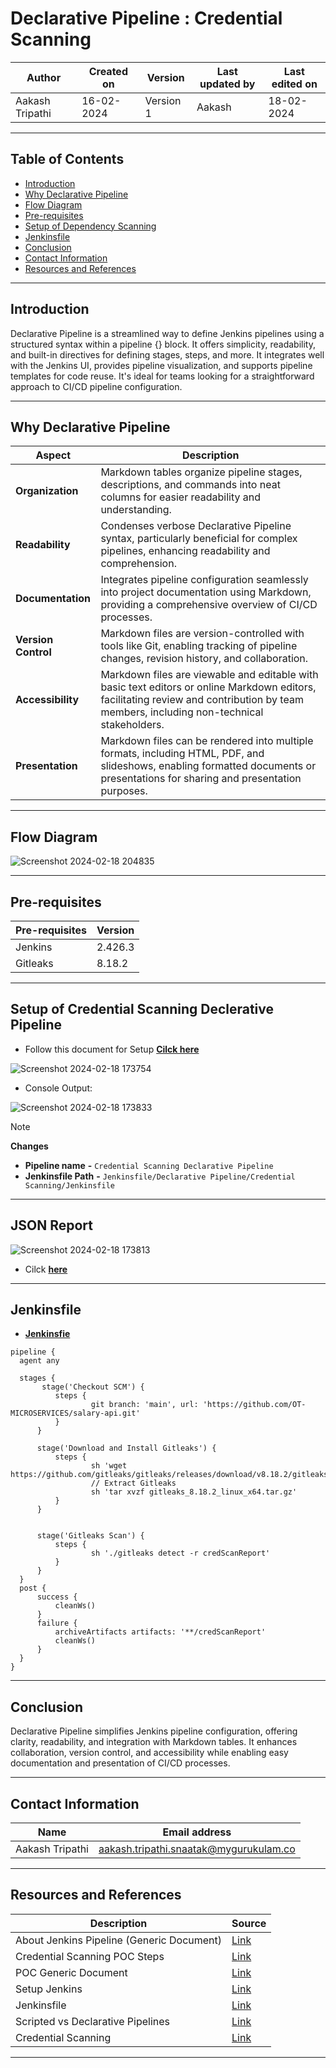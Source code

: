 # Declarative Pipeline : Credential Scanning



|   Author        |  Created on   |  Version   | Last updated by  | Last edited on |
| --------------- | --------------| -----------|----------------- | -------------- |
| Aakash Tripathi |  16-02-2024  |  Version 1 | Aakash  | 18-02-2024    |

***
## Table of Contents
+ [Introduction](#Introduction)
+ [Why Declarative Pipeline](#Why-Declarative-Pipeline)
+ [Flow Diagram](#Flow-Diagram)
+ [Pre-requisites](#Pre-requisites)
+ [Setup of Dependency Scanning](#Setup-of-Dependency-Scanning)
+ [Jenkinsfile](#Jenkinsfile)
+ [Conclusion](#Conclusion)
+ [Contact Information](#Contact-Information)
+ [Resources and References](#Resources-and-References)
  
***
## Introduction

Declarative Pipeline is a streamlined way to define Jenkins pipelines using a structured syntax within a pipeline {} block. It offers simplicity, readability, and built-in directives for defining stages, steps, and more. It integrates well with the Jenkins UI, provides pipeline visualization, and supports pipeline templates for code reuse. It's ideal for teams looking for a straightforward approach to CI/CD pipeline configuration.

***
## Why Declarative Pipeline
| Aspect          | Description                                                                                               |
|-----------------|-----------------------------------------------------------------------------------------------------------|
| **Organization**    | Markdown tables organize pipeline stages, descriptions, and commands into neat columns for easier readability and understanding. |
| **Readability**     | Condenses verbose Declarative Pipeline syntax, particularly beneficial for complex pipelines, enhancing readability and comprehension. |
| **Documentation**   | Integrates pipeline configuration seamlessly into project documentation using Markdown, providing a comprehensive overview of CI/CD processes. |
| **Version Control** | Markdown files are version-controlled with tools like Git, enabling tracking of pipeline changes, revision history, and collaboration. |
| **Accessibility**   | Markdown files are viewable and editable with basic text editors or online Markdown editors, facilitating review and contribution by team members, including non-technical stakeholders. |
| **Presentation**    | Markdown files can be rendered into multiple formats, including HTML, PDF, and slideshows, enabling formatted documents or presentations for sharing and presentation purposes. |

***
## Flow Diagram  
![Screenshot 2024-02-18 204835](https://github.com/avengers-p7/Documentation/assets/156056344/8c5132c8-1901-4900-a222-18bd8109b8b3)



***
## Pre-requisites
| **Pre-requisites** | **Version** |
| ------------------ | ----------- |
| Jenkins | 2.426.3 | 
| Gitleaks | 8.18.2 |

***
## Setup of Credential Scanning Declerative Pipeline
* Follow this document for Setup [**Cilck here**](https://github.com/avengers-p7/Documentation/blob/main/Application_CI/Implementation/GolangCI/Bug%20Analysis/Declarative%20Pipeline/Readme.md#Setup)

![Screenshot 2024-02-18 173754](https://github.com/avengers-p7/Documentation/assets/156056344/a69d1ff6-391d-41c5-985c-4e5f7ec6e5b1)


* Console Output:
 
![Screenshot 2024-02-18 173833](https://github.com/avengers-p7/Documentation/assets/156056344/ccf7c819-d2e7-4a72-adb6-907ff8c7928b)


> [!NOTE]
> **Changes**
> *  **Pipeline name**       **-**  `Credential Scanning Declarative Pipeline`
> *  **Jenkinsfile Path**    **-**  `Jenkinsfile/Declarative Pipeline/Credential Scanning/Jenkinsfile`  

***

## JSON Report
![Screenshot 2024-02-18 173813](https://github.com/avengers-p7/Documentation/assets/156056344/ab13b5ba-1286-4340-9a14-faba464927a2)

 * Cilck [**here**](https://github.com/avengers-p7/Documentation/blob/main/Application_CI/Implementation/Credential%20Scanning/Declarative%20Pipeline/credScanReport)

***
## Jenkinsfile
  * [**Jenkinsfie**](https://github.com/CodeOps-Hub/Jenkinsfile/blob/main/Declarative%20Pipeline/Credential%20Scanning/Jenkinsfile)
  ```shell 
pipeline {
    agent any

    stages {
         stage('Checkout SCM') {
            steps {
                    git branch: 'main', url: 'https://github.com/OT-MICROSERVICES/salary-api.git'
            }
        }
        
        stage('Download and Install Gitleaks') {
            steps {
                    sh 'wget https://github.com/gitleaks/gitleaks/releases/download/v8.18.2/gitleaks_8.18.2_linux_x64.tar.gz'
                    // Extract Gitleaks
                    sh 'tar xvzf gitleaks_8.18.2_linux_x64.tar.gz'
            }
        }
        

        stage('Gitleaks Scan') {
            steps {
                    sh './gitleaks detect -r credScanReport'
            }
        }
    }
    post {
        success {
            cleanWs()
        }
        failure {
            archiveArtifacts artifacts: '**/credScanReport'
            cleanWs()
        }
    }
}

```
***
## Conclusion

Declarative Pipeline simplifies Jenkins pipeline configuration, offering clarity, readability, and integration with Markdown tables. It enhances collaboration, version control, and accessibility while enabling easy documentation and presentation of CI/CD processes.

***
## Contact Information
| Name | Email address |
| ---- | ------------- |
| Aakash Tripathi | aakash.tripathi.snaatak@mygurukulam.co |
***
## Resources and References
|  **Description** |   **Source** |
| ---------------- | ------------ |
| About Jenkins Pipeline (Generic Document) | [Link](https://github.com/avengers-p7/Documentation/blob/main/Application_CI/Implementation/GenericDoc/jenkinsPipeline.md  ) |
| Credential Scanning POC Steps | [Link](https://github.com/avengers-p7/Documentation/blob/main/Application_CI/Design/02-%20Generic%20CI%20operation/Credentials%20Scanning/Credential%20Scanning%20via%20GitLeaks%20POC.md) |
| POC Generic Document | [Link](https://github.com/avengers-p7/Documentation/blob/main/Application_CI/Implementation/GenericDoc/pipelinePOC.md) |
| Setup Jenkins | [Link](https://github.com/avengers-p7/Documentation/blob/main/Application_CI/Implementation/GolangCI/Bug%20Analysis/Declarative%20Pipeline/Readme.md#Setup) |
| Jenkinsfile | [Link](https://github.com/avengers-p7/Jenkinsfile/blob/main/Declarative%20Pipeline/Python/Dependency_Scanning/Jenkinsfile) |
| Scripted vs Declarative Pipelines | [Link](https://www.baeldung.com/ops/jenkins-scripted-vs-declarative-pipelines) |
| Credential Scanning| [Link](https://github.com/avengers-p7/Documentation/blob/main/Application_CI/Design/02-%20Generic%20CI%20operation/Credentials%20Scanning/README.md) |

***

